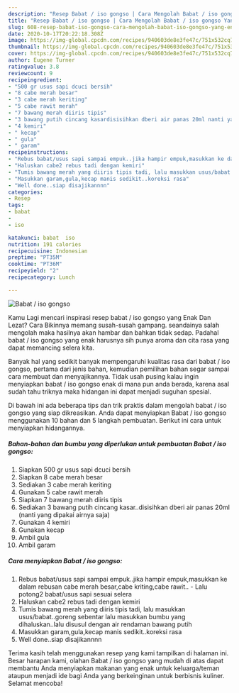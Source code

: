 ```yaml
---
description: "Resep Babat / iso gongso | Cara Mengolah Babat / iso gongso Yang Enak Banget"
title: "Resep Babat / iso gongso | Cara Mengolah Babat / iso gongso Yang Enak Banget"
slug: 608-resep-babat-iso-gongso-cara-mengolah-babat-iso-gongso-yang-enak-banget
date: 2020-10-17T20:22:18.308Z
image: https://img-global.cpcdn.com/recipes/940603de8e3fe47c/751x532cq70/babat-iso-gongso-foto-resep-utama.jpg
thumbnail: https://img-global.cpcdn.com/recipes/940603de8e3fe47c/751x532cq70/babat-iso-gongso-foto-resep-utama.jpg
cover: https://img-global.cpcdn.com/recipes/940603de8e3fe47c/751x532cq70/babat-iso-gongso-foto-resep-utama.jpg
author: Eugene Turner
ratingvalue: 3.8
reviewcount: 9
recipeingredient:
- "500 gr usus sapi dcuci bersih"
- "8 cabe merah besar"
- "3 cabe merah keriting"
- "5 cabe rawit merah"
- "7 bawang merah diiris tipis"
- "3 bawang putih cincang kasardisisihkan dberi air panas 20ml nanti yang dipakai airnya saja"
- "4 kemiri"
- " kecap"
- " gula"
- " garam"
recipeinstructions:
- "Rebus babat/usus sapi sampai empuk..jika hampir empuk,masukkan ke dalam rebusan cabe merah besar,cabe kriting,cabe rawit.. Lalu potong2 babat/usus sapi sesuai selera"
- "Haluskan cabe2 rebus tadi dengan kemiri"
- "Tumis bawang merah yang diiris tipis tadi, lalu masukkan usus/babat..goreng sebentar lalu masukkan bumbu yang dihaluskan..lalu disusul dengan air rendaman bawang putih"
- "Masukkan garam,gula,kecap manis sedikit..koreksi rasa"
- "Well done..siap disajikannnn"
categories:
- Resep
tags:
- babat
- 
- iso

katakunci: babat  iso 
nutrition: 191 calories
recipecuisine: Indonesian
preptime: "PT35M"
cooktime: "PT36M"
recipeyield: "2"
recipecategory: Lunch

---
```



![Babat / iso gongso](https://img-global.cpcdn.com/recipes/940603de8e3fe47c/751x532cq70/babat-iso-gongso-foto-resep-utama.jpg)

Kamu Lagi mencari inspirasi resep babat / iso gongso yang Enak Dan Lezat? Cara Bikinnya memang susah-susah gampang. seandainya salah mengolah maka hasilnya akan hambar dan bahkan tidak sedap. Padahal babat / iso gongso yang enak harusnya sih punya aroma dan cita rasa yang dapat memancing selera kita.



Banyak hal yang sedikit banyak mempengaruhi kualitas rasa dari babat / iso gongso, pertama dari jenis bahan, kemudian pemilihan bahan segar sampai cara membuat dan menyajikannya. Tidak usah pusing kalau ingin menyiapkan babat / iso gongso enak di mana pun anda berada, karena asal sudah tahu triknya maka hidangan ini dapat menjadi suguhan spesial.


Di bawah ini ada beberapa tips dan trik praktis dalam mengolah babat / iso gongso yang siap dikreasikan. Anda dapat menyiapkan Babat / iso gongso menggunakan 10 bahan dan 5 langkah pembuatan. Berikut ini cara untuk menyiapkan hidangannya.

<!--inarticleads1-->

##### Bahan-bahan dan bumbu yang diperlukan untuk pembuatan Babat / iso gongso:

1. Siapkan 500 gr usus sapi dcuci bersih
1. Siapkan 8 cabe merah besar
1. Sediakan 3 cabe merah keriting
1. Gunakan 5 cabe rawit merah
1. Siapkan 7 bawang merah diiris tipis
1. Sediakan 3 bawang putih cincang kasar..disisihkan dberi air panas 20ml (nanti yang dipakai airnya saja)
1. Gunakan 4 kemiri
1. Gunakan  kecap
1. Ambil  gula
1. Ambil  garam




<!--inarticleads2-->

##### Cara menyiapkan Babat / iso gongso:

1. Rebus babat/usus sapi sampai empuk..jika hampir empuk,masukkan ke dalam rebusan cabe merah besar,cabe kriting,cabe rawit.. - Lalu potong2 babat/usus sapi sesuai selera
1. Haluskan cabe2 rebus tadi dengan kemiri
1. Tumis bawang merah yang diiris tipis tadi, lalu masukkan usus/babat..goreng sebentar lalu masukkan bumbu yang dihaluskan..lalu disusul dengan air rendaman bawang putih
1. Masukkan garam,gula,kecap manis sedikit..koreksi rasa
1. Well done..siap disajikannnn




Terima kasih telah menggunakan resep yang kami tampilkan di halaman ini. Besar harapan kami, olahan Babat / iso gongso yang mudah di atas dapat membantu Anda menyiapkan makanan yang enak untuk keluarga/teman ataupun menjadi ide bagi Anda yang berkeinginan untuk berbisnis kuliner. Selamat mencoba!
